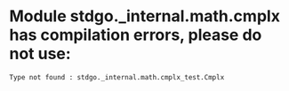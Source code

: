 # Module stdgo._internal.math.cmplx has compilation errors, please do not use:
```
Type not found : stdgo._internal.math.cmplx_test.Cmplx

```

